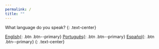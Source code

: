 ```yaml
---
permalink: /
title: ""
---
```


What language do you speak?
{: .text-center}

[English](/en/){: .btn .btn--primary} [Português](/pt/){: .btn .btn--primary} [Español](/es/){: .btn .btn--primary}
{: .text-center}
